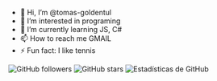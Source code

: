 - 👋 Hi, I’m @tomas-goldentul
- 👀 I’m interested in programing
- 🌱 I’m currently learning JS, C#
- 📫 How to reach me GMAIL
- ⚡ Fun fact: I like tennis

<!---
tomas-goldentul/tomas-goldentul is a ✨ special ✨ repository because its `README.md` (this file) appears on your GitHub profile.
You can click the Preview link to take a look at your changes.
--->

![GitHub followers](https://img.shields.io/github/followers/TuUsuario?style=social)
![GitHub stars](https://img.shields.io/github/stars/TuUsuario?style=social)
![Estadísticas de GitHub](https://github-readme-stats.vercel.app/api?username=TuUsuario&show_icons=true&hide_title=true&count_private=true&hide=prs)

